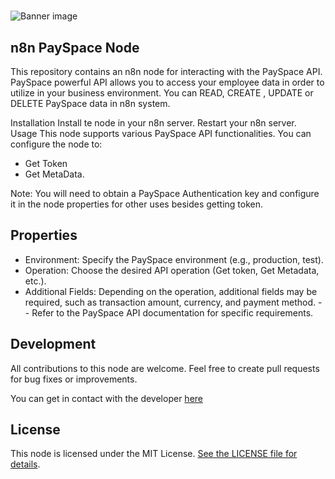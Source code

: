 #

![Banner image](https://user-images.githubusercontent.com/10284570/173569848-c624317f-42b1-45a6-ab09-f0ea3c247648.png)

## n8n PaySpace Node

This repository contains an n8n node for interacting with the PaySpace API. PaySpace powerful API allows you to access your employee data in order to utilize in your business environment. You can READ, CREATE , UPDATE or DELETE  PaySpace data in n8n system.

Installation
Install te node in your n8n server.
Restart your n8n server.
Usage
This node supports various PaySpace API functionalities. You can configure the node to:

- Get Token
- Get MetaData.

Note: You will need to obtain a PaySpace Authentication key and configure it in the node properties for other uses besides getting token.

## Properties

- Environment: Specify the PaySpace environment (e.g., production, test).
- Operation: Choose the desired API operation (Get token, Get Metadata, etc.).
- Additional Fields: Depending on the operation, additional fields may be required, such as transaction amount, currency, and payment method. - - Refer to the PaySpace API documentation for specific requirements.

## Development

All contributions to this node are welcome. Feel free to create pull requests for bug fixes or improvements.

You can get in contact with the developer [here](https://github.com/onlypfachi)

## License

This node is licensed under the MIT License. [See the LICENSE file for details](https://github.com/n8n-io/n8n-nodes-starter/blob/master/LICENSE.md).
